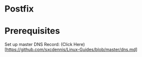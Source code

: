 # Postfix



# Prerequisites

Set up master DNS Record: (Click Here)[https://github.com/sxcdennis/Linux-Guides/blob/master/dns.md]
